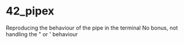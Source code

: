 # 42_pipex
Reproducing the behaviour of the pipe in the terminal
No bonus, not handling the " or ' behaviour
